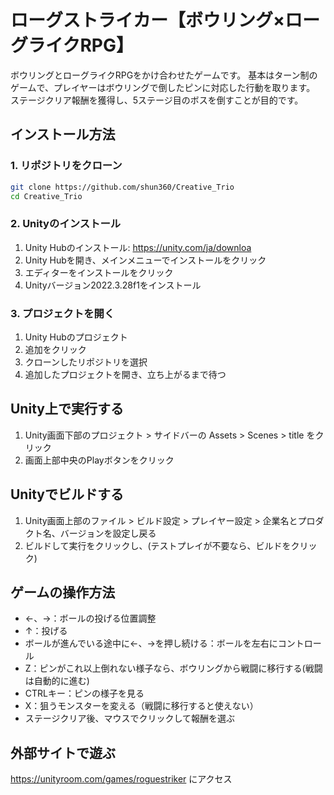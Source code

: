 # ローグストライカー【ボウリング×ローグライクRPG】

ボウリングとローグライクRPGをかけ合わせたゲームです。
基本はターン制のゲームで、プレイヤーはボウリングで倒したピンに対応した行動を取ります。
ステージクリア報酬を獲得し、5ステージ目のボスを倒すことが目的です。

## インストール方法

### 1. リポジトリをクローン
```bash
git clone https://github.com/shun360/Creative_Trio
cd Creative_Trio
```

### 2. Unityのインストール
1. Unity Hubのインストール: https://unity.com/ja/downloa
2. Unity Hubを開き、メインメニューでインストールをクリック
3. エディターをインストールをクリック
4. Unityバージョン2022.3.28f1をインストール

### 3. プロジェクトを開く
1. Unity Hubのプロジェクト 
2. 追加をクリック
3. クローンしたリポジトリを選択
4. 追加したプロジェクトを開き、立ち上がるまで待つ
   
## Unity上で実行する 
1. Unity画面下部のプロジェクト > サイドバーの Assets > Scenes > title をクリック
2. 画面上部中央のPlayボタンをクリック

## Unityでビルドする
1. Unity画面上部のファイル > ビルド設定 > プレイヤー設定 > 企業名とプロダクト名、バージョンを設定し戻る
2. ビルドして実行をクリックし、(テストプレイが不要なら、ビルドをクリック)

## ゲームの操作方法
- ←、→：ボールの投げる位置調整 
- ↑：投げる 
- ボールが進んでいる途中に←、→を押し続ける：ボールを左右にコントロール 
- Z：ピンがこれ以上倒れない様子なら、ボウリングから戦闘に移行する(戦闘は自動的に進む) 
- CTRLキー：ピンの様子を見る 
- X：狙うモンスターを変える（戦闘に移行すると使えない） 
- ステージクリア後、マウスでクリックして報酬を選ぶ 

## 外部サイトで遊ぶ
https://unityroom.com/games/roguestriker にアクセス


